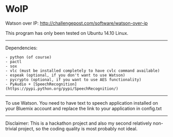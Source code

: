 # WoIP
Watson over IP: http://challengepost.com/software/watson-over-ip

This program has only been tested on Ubuntu 14.10 Linux.

---
Dependencies:

	- python (of course)
	- pactl
	- sox
	- vlc (must be installed completely to have cvlc command available)
	- espeak (optional, if you don't want to use Watson)
	- pycrypto (optional, if you want to use AES functionality)
	- PyAudio + [SpeechRecognition](https://pypi.python.org/pypi/SpeechRecognition/)
	
-----
To use Watson. You need to have text to speech application installed on your Bluemix account and replace the link to your application in config.txt

---

Disclaimer: This is a hackathon project and also my second relatively non-trivial project, so the coding quality is most probably not ideal.
